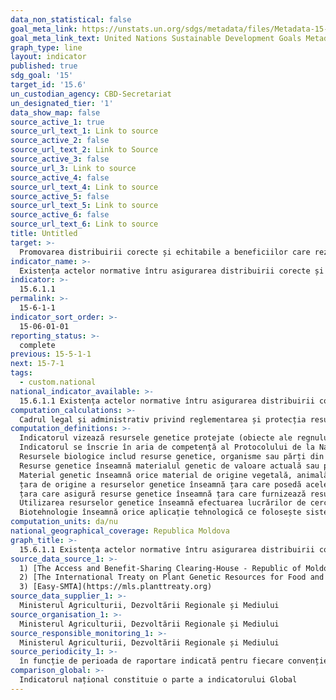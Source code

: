 ```yaml
---
data_non_statistical: false
goal_meta_link: https://unstats.un.org/sdgs/metadata/files/Metadata-15-06-01.pdf
goal_meta_link_text: United Nations Sustainable Development Goals Metadata (pdf 456kB)
graph_type: line
layout: indicator
published: true
sdg_goal: '15'
target_id: '15.6'
un_custodian_agency: CBD-Secretariat
un_designated_tier: '1'
data_show_map: false
source_active_1: true
source_url_text_1: Link to source
source_active_2: false
source_url_text_2: Link to Source
source_active_3: false
source_url_3: Link to source
source_active_4: false
source_url_text_4: Link to source
source_active_5: false
source_url_text_5: Link to source
source_active_6: false
source_url_text_6: Link to source
title: Untitled
target: >-
  Promovarea distribuirii corecte și echitabile a beneficiilor care rezultă din utilizarea resurselor genetice și promovarea accesului corespunzător la aceste resurse, după cum este convenit la nivel internațional
indicator_name: >-
  Existența actelor normative întru asigurarea distribuirii corecte și echitabile a resurselor genetice
indicator: >-
  15.6.1.1
permalink: >-
  15-6-1-1
indicator_sort_order: >-
  15-06-01-01
reporting_status: >-
  complete
previous: 15-5-1-1
next: 15-7-1
tags:
  - custom.national
national_indicator_available: >-
  15.6.1.1 Existența actelor normative întru asigurarea distribuirii corecte și echitabile a resurselor genetice
computation_calculations: >-
  Cadrul legal și administrativ privind reglementarea și protecția resurselor genetice, baza de date al resurselor genetice și de stabilire a relațiilor contractuale cu partea care furnizează resursele genetice, a rezultatelor cercetării și dezvoltării și a beneficiilor cercetării, obținute din utilizarea comercială sau de alt tip a acestor resurse numărul. Numărul de contracte cu beneficiarii resurselor genetice și a acordurilor pentru exportul/ importul obiectelor regnului vegetal și animal – resursă genetică.
computation_definitions: >-
  Indicatorul vizează resursele genetice protejate (obiecte ale regnului animal și protejat autohton), colecțiile din resurse genetice și investigațiile științifice din domeniu.<br> 
  Indicatorul se înscrie în aria de competență al Protocolului de la Nagoya privind accesul la resursele genetice și distribuirea corectă și echitabilă a beneficiilor care rezultă din utilizarea acestora (ABS), la Convenția privind diversitatea biologică (CDB) (Rio de Janeiro, 5 iunie 1992 ), care este în vigoare pentru Republica Moldova din 21.11.2016 , în cadrul căreia sunt utilizate următoarele expresii:<br> 
  Resursele biologice includ resurse genetice, organisme sau părți din ele, populații sau orice alte componente biotice ale ecosistemelor având folosință sau valoare efectivă sau potențială pentru umanitate.<br> 
  Resurse genetice înseamnă materialul genetic de valoare actuală sau potențială.<br> 
  Material genetic înseamnă orice material de origine vegetală, animală, microbiană sau altele care conține unități funcționale de ereditate.<br> 
  țara de origine a resurselor genetice înseamnă țara care posedă acele resurse genetice în condiții "in situ".<br> 
  țara care asigură resurse genetice înseamnă țara care furnizează resurse genetice luate din surse "in situ", inclusiv populații de specii sălbatice și domestice, sau din surse "ex situ", care pot sau nu să-și aibă originea în acea țară.<br> 
  Utilizarea resurselor genetice înseamnă efectuarea lucrărilor de cercetare și dezvoltare cu privire la compoziția genetică și/sau biochimică a resurselor genetice, inclusiv prin aplicarea biotehnologiei, conform definiției de la Art. 2 din CDB;<br> 
  Biotehnologie înseamnă orice aplicație tehnologică ce folosește sisteme biologice, organisme vii sau derivate din ele, pentru a realiza sau a modifica produse sau procese pentru utilizare specifică
computation_units: da/nu
national_geographical_coverage: Republica Moldova
graph_title: >-
  15.6.1.1 Existența actelor normative întru asigurarea distribuirii corecte și echitabile a resurselor genetice
source_data_source_1: >-
  1) [The Access and Benefit-Sharing Clearing-House - Republic of Moldova country profile](https://absch.cbd.int/countries/MD)<br> 
  2) [The International Treaty on Plant Genetic Resources for Food and Agriculture (ITPGRFA) Online Reporting System](http://faoitpgrfa.ort-production.linode.unep-wcmc.org/)<br> 
  3) [Easy-SMTA](https://mls.planttreaty.org)
source_data_supplier_1: >-
  Ministerul Agriculturii, Dezvoltării Regionale și Mediului
source_organisation_1: >-
  Ministerul Agriculturii, Dezvoltării Regionale și Mediului
source_responsible_monitoring_1: >-
  Ministerul Agriculturii, Dezvoltării Regionale și Mediului
source_periodicity_1: >-
  în funcție de perioada de raportare indicată pentru fiecare convenție
comparison_global: >-
  Indicatorul național constituie o parte a indicatorului Global
---
```

